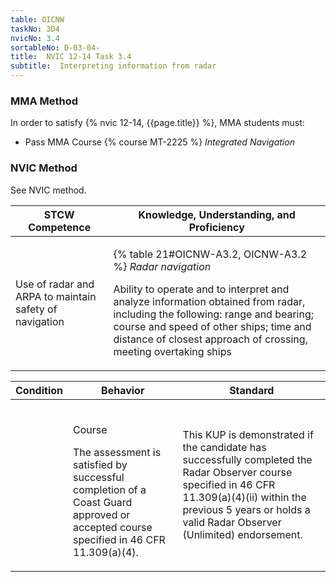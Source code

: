 ```yaml
---
table: OICNW
taskNo: 3D4
nvicNo: 3.4 
sortableNo: D-03-04-
title:  NVIC 12-14 Task 3.4
subtitle:  Interpreting information from radar
---
```



### MMA Method

In order to satisfy  {% nvic 12-14, {{page.title}}  %}, MMA students must:

* Pass MMA Course {% course MT-2225 %}  *Integrated Navigation*


### NVIC Method

<a onclick="togglevisibility('nvic_methods')" >See NVIC method.</a>

<div id='nvic_methods' class='hide'>

<table>
<thead>
<tr>
<th class='forty'> STCW Competence </th>
<th class='sixty'> Knowledge, Understanding, and Proficiency </th>
</tr>
</thead>




<tbody>
<tr><td markdown='1'>

Use of radar and ARPA to maintain safety of navigation

</td><td markdown='1'>

{% table 21#OICNW-A3.2, OICNW-A3.2 %} *Radar navigation*

Ability to operate and to interpret and analyze information obtained from radar, including the following:  range and bearing; course and speed of other ships; time and distance of closest approach of crossing, meeting overtaking ships

</td></tr>


</tbody>
</table>


<table>
<thead>
<tr><th class='twenty'>  Condition </th><th class='twenty'> Behavior </th><th  class='sixty'>Standard </th></tr>
</thead>
<tbody >



<tr><td markdown='1'>


</td><td markdown='1'>


<br>

<div class="tooltip" markdown='1'>

Course

The assessment is satisfied by successful completion of a Coast Guard approved or accepted course specified in 46 CFR 11.309(a)(4).

</div>


</td><td markdown='1'>

This KUP is demonstrated if the candidate has successfully completed the Radar Observer course specified in 46 CFR 11.309(a)(4)(ii) within the previous 5 years or holds a valid Radar Observer (Unlimited) endorsement.

</td></tr>
</tbody>
</table>
</div>
